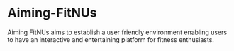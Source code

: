 # Aiming-FitNUs
Aiming FitNUs aims to establish a user friendly environment enabling users to have an interactive and entertaining platform for fitness enthusiasts.
